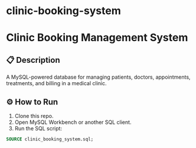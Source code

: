 # clinic-booking-system

# Clinic Booking Management System

## 📋 Description
A MySQL-powered database for managing patients, doctors, appointments, treatments, and billing in a medical clinic.

## ⚙️ How to Run
1. Clone this repo.
2. Open MySQL Workbench or another SQL client.
3. Run the SQL script:

```sql
SOURCE clinic_booking_system.sql;
